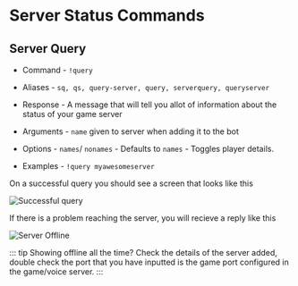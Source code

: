 # Server Status Commands

## Server Query

- Command  - `!query`
- Aliases - `sq, qs, query-server, query, serverquery, queryserver`

- Response - A message that will tell you allot of information about the 
status of your game server

- Arguments - `name` given to server when adding it to the bot 

- Options - `names`/ `nonames`  - Defaults to `names` - Toggles player details.

- Examples - `!query myawesomeserver`

On a successful query you should see a screen that looks like this

![Successful query](/images/guide/servercommands/successful-with-names.png)

If there is a problem reaching the server, you will recieve a reply like this

![Server Offline](/images/guide/servercommands/server-offline.png)

::: tip Showing offline all the time?
Check the details of the server added, double check the port that you have inputted is the game 
port configured in the game/voice server.
:::